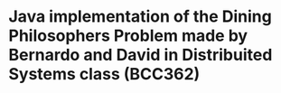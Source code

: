 # Java implementation of the Dining Philosophers Problem made by Bernardo and David in Distribuited Systems class (BCC362)
